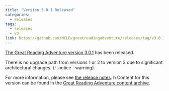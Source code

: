 ```yaml
---
title: "Version 3.0.1 Released"
categories:
  - releases
tags:
  - releases
  - v3
link: https://github.com/MCLD/greatreadingadventure/releases/tag/v3.0.1
---
```


[The Great Reading Adventure version 3.0.1](https://github.com/MCLD/greatreadingadventure/releases/tag/v3.0.1) has been released.

There is no upgrade path from versions 1 or 2 to version 3 due to signiticant architectural changes.
{: .notice--warning}

For more information, please see [the release notes](https://github.com/MCLD/greatreadingadventure/releases/tag/v3.0.1).
h
Content for this version can be found in the [Great Reading Adventure content archive](https://mcld.github.io/old-gra-content/).
